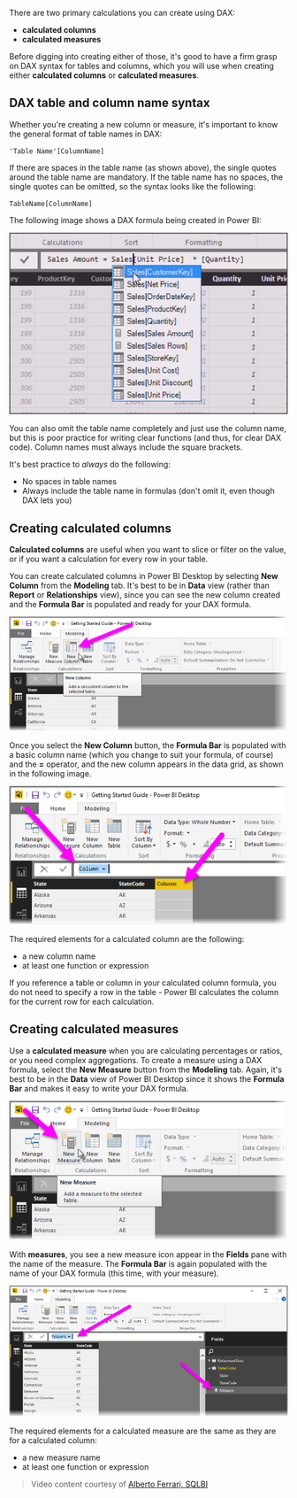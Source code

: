 There are two primary calculations you can create using DAX:

* **calculated columns**
* **calculated measures**

Before digging into creating either of those, it's good to have a firm grasp on DAX syntax for tables and columns, which you will use when creating either **calculated columns** or **calculated measures**.

## DAX table and column name syntax
Whether you're creating a new column or measure, it's important to know the general format of table names in DAX:

    'Table Name'[ColumnName]

If there are spaces in the table name (as shown above), the single quotes around the table name are mandatory. If the table name has no spaces, the single quotes can be omitted, so the syntax looks like the following:

    TableName[ColumnName]

The following image shows a DAX formula being created in Power BI:

![](media/7-2-dax-calculation-types/dax-calc-types_1.png)

You can also omit the table name completely and just use the column name, but this is poor practice for writing clear functions (and thus, for clear DAX code). Column names must always include the square brackets.

It's best practice to *always* do the following:

* No spaces in table names
* Always include the table name in formulas (don't omit it, even though DAX lets you)

## Creating calculated columns
**Calculated columns** are useful when you want to slice or filter on the value, or if you want a calculation for every row in your table.

You can create calculated columns in Power BI Desktop by selecting **New Column** from the **Modeling** tab. It's best to be in **Data** view (rather than **Report** or **Relationships** view), since you can see the new column created and the **Formula Bar** is populated and ready for your DAX formula.

![](media/7-2-dax-calculation-types/dax-calc-types_2a.png)

Once you select the **New Column** button, the **Formula Bar** is populated with a basic column name (which you change to suit your formula, of course) and the **=** operator, and the new column appears in the data grid, as shown in the following image.

![](media/7-2-dax-calculation-types/dax-calc-types_3.png)

The required elements for a calculated column are the following:

* a new column name
* at least one function or expression

If you reference a table or column in your calculated column formula, you do not need to specify a row in the table - Power BI calculates the column for the current row for each calculation.

## Creating calculated measures
Use a **calculated measure** when you are calculating percentages or ratios, or you need complex aggregations. To create a measure using a DAX formula, select the **New Measure** button from the **Modeling** tab. Again, it's best to be in the **Data** view of Power BI Desktop since it shows the **Formula Bar** and makes it easy to write your DAX formula.

![](media/7-2-dax-calculation-types/dax-calc-types_4.png)

With **measures**, you see a new measure icon appear in the **Fields** pane with the name of the measure. The **Formula Bar** is again populated with the name of your DAX formula (this time, with your measure).

![](media/7-2-dax-calculation-types/dax-calc-types_5.png)

The required elements for a calculated measure are the same as they are for a calculated column:

* a new measure name
* at least one function or expression

> Video content courtesy of [Alberto Ferrari, SQLBI](http://www.sqlbi.com/learning-dax/?utm_source=powerbi&utm_medium=marketing&utm_campaign=after-summit)
> 
> 

